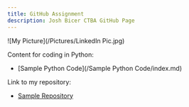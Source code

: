 ```yaml
---
title: GitHub Assignment
description: Josh Bicer CTBA GitHub Page
---
```

![My Picture](/Pictures/LinkedIn Pic.jpg)

Content for coding in Python:
- [Sample Python Code](/Sample Python Code/index.md)

Link to my repository:
- [Sample Repository](https://github.com/joshbicer/Sample-Repository)
